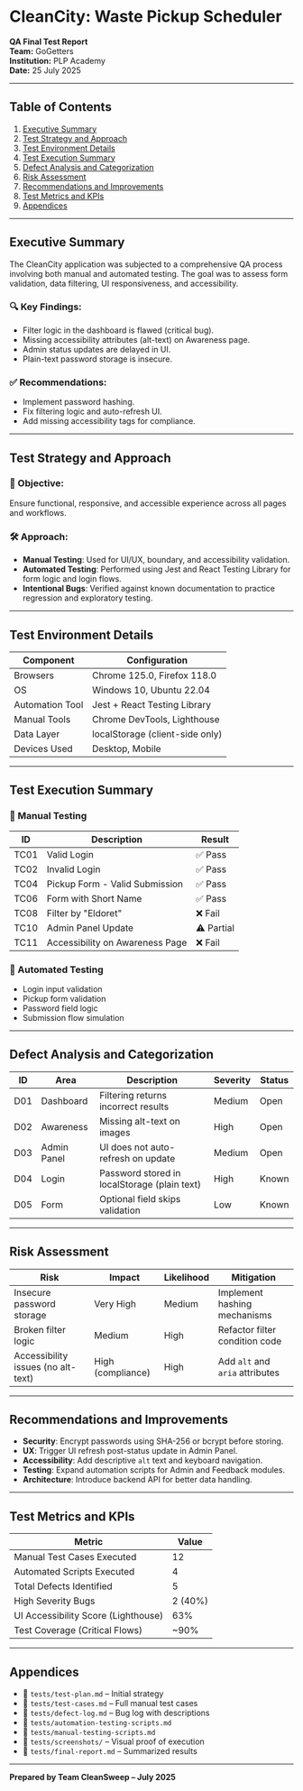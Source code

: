 # CleanCity: Waste Pickup Scheduler  
**QA Final Test Report**  
**Team:** GoGetters  
**Institution:** PLP Academy  
**Date:** 25 July 2025  

---

## Table of Contents
1. [Executive Summary](#executive-summary)  
2. [Test Strategy and Approach](#test-strategy-and-approach)  
3. [Test Environment Details](#test-environment-details)  
4. [Test Execution Summary](#test-execution-summary)  
5. [Defect Analysis and Categorization](#defect-analysis-and-categorization)  
6. [Risk Assessment](#risk-assessment)  
7. [Recommendations and Improvements](#recommendations-and-improvements)  
8. [Test Metrics and KPIs](#test-metrics-and-kpis)  
9. [Appendices](#appendices)  

---

## Executive Summary

The CleanCity application was subjected to a comprehensive QA process involving both manual and automated testing. The goal was to assess form validation, data filtering, UI responsiveness, and accessibility.

### 🔍 Key Findings:
- Filter logic in the dashboard is flawed (critical bug).
- Missing accessibility attributes (alt-text) on Awareness page.
- Admin status updates are delayed in UI.
- Plain-text password storage is insecure.

### ✅ Recommendations:
- Implement password hashing.
- Fix filtering logic and auto-refresh UI.
- Add missing accessibility tags for compliance.

---

## Test Strategy and Approach

### 🎯 Objective:
Ensure functional, responsive, and accessible experience across all pages and workflows.

### 🛠️ Approach:
- **Manual Testing**: Used for UI/UX, boundary, and accessibility validation.
- **Automated Testing**: Performed using Jest and React Testing Library for form logic and login flows.
- **Intentional Bugs**: Verified against known documentation to practice regression and exploratory testing.

---

## Test Environment Details

| Component       | Configuration                        |
|----------------|---------------------------------------|
| Browsers       | Chrome 125.0, Firefox 118.0           |
| OS             | Windows 10, Ubuntu 22.04              |
| Automation Tool| Jest + React Testing Library          |
| Manual Tools   | Chrome DevTools, Lighthouse           |
| Data Layer     | localStorage (client-side only)       |
| Devices Used   | Desktop, Mobile                       |

---

## Test Execution Summary

### 🧪 Manual Testing
| ID   | Description                               | Result  |
|------|-------------------------------------------|---------|
| TC01 | Valid Login                               | ✅ Pass |
| TC02 | Invalid Login                             | ✅ Pass |
| TC04 | Pickup Form - Valid Submission            | ✅ Pass |
| TC06 | Form with Short Name                      | ✅ Pass |
| TC08 | Filter by "Eldoret"                       | ❌ Fail |
| TC10 | Admin Panel Update                        | ⚠ Partial |
| TC11 | Accessibility on Awareness Page           | ❌ Fail |

### 🤖 Automated Testing
- Login input validation  
- Pickup form validation  
- Password field logic  
- Submission flow simulation

---

## Defect Analysis and Categorization

| ID  | Area         | Description                                     | Severity | Status |
|-----|--------------|-------------------------------------------------|----------|--------|
| D01 | Dashboard    | Filtering returns incorrect results             | Medium   | Open   |
| D02 | Awareness    | Missing alt-text on images                      | High     | Open   |
| D03 | Admin Panel  | UI does not auto-refresh on update              | Medium   | Open   |
| D04 | Login        | Password stored in localStorage (plain text)    | High     | Known  |
| D05 | Form         | Optional field skips validation                 | Low      | Known  |

---

## Risk Assessment

| Risk                                | Impact         | Likelihood | Mitigation                      |
|-------------------------------------|----------------|------------|----------------------------------|
| Insecure password storage           | Very High      | Medium     | Implement hashing mechanisms     |
| Broken filter logic                 | Medium         | High       | Refactor filter condition code   |
| Accessibility issues (no alt-text) | High (compliance) | High    | Add `alt` and `aria` attributes  |

---

## Recommendations and Improvements

- **Security**: Encrypt passwords using SHA-256 or bcrypt before storing.
- **UX**: Trigger UI refresh post-status update in Admin Panel.
- **Accessibility**: Add descriptive `alt` text and keyboard navigation.
- **Testing**: Expand automation scripts for Admin and Feedback modules.
- **Architecture**: Introduce backend API for better data handling.

---

## Test Metrics and KPIs

| Metric                       | Value        |
|------------------------------|--------------|
| Manual Test Cases Executed   | 12           |
| Automated Scripts Executed   | 4            |
| Total Defects Identified     | 5            |
| High Severity Bugs           | 2 (40%)      |
| UI Accessibility Score (Lighthouse) | 63%   |
| Test Coverage (Critical Flows) | ~90%       |

---

## Appendices

- 📁 `tests/test-plan.md` – Initial strategy  
- 📁 `tests/test-cases.md` – Full manual test cases  
- 📁 `tests/defect-log.md` – Bug log with descriptions  
- 📁 `tests/automation-testing-scripts.md`  
- 📁 `tests/manual-testing-scripts.md`  
- 📁 `tests/screenshots/` – Visual proof of execution  
- 📁 `tests/final-report.md` – Summarized results  

---

**Prepared by Team CleanSweep – July 2025**



